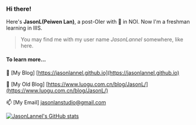 ### Hi there!

Here's **JasonL(Peiwen Lan)**, a post-OIer with 🥈 in NOI. Now I'm a freshman learning in IIIS.

> You may find me with my user name *JasonLannel* somewhere, like here.

#### To learn more...
💬 [My Blog] [https://jasonlannel.github.io](https://jasonlannel.github.io) 

🔭 [My Old Blog] [https://www.luogu.com.cn/blog/JasonL/](https://www.luogu.com.cn/blog/JasonL/)

📫 [My Email] [jasonlanstudio@gmail.com](mailto:jasonlanstudio@gmail.com)

[![JasonLannel's GitHub stats](https://github-readme-stats.vercel.app/api?username=JasonLannel)](https://github.com/anuraghazra/github-readme-stats)
